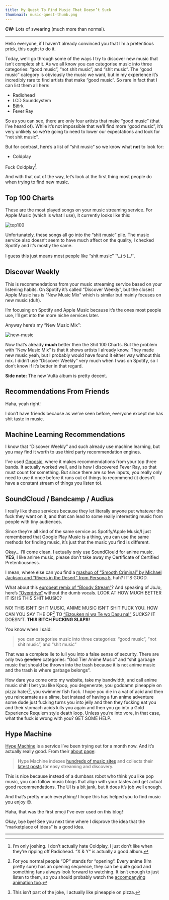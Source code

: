 ```yaml
---
title: My Quest To Find Music That Doesn’t Suck
thumbnail: music-quest-thumb.png
---
```


**CW:** Lots of swearing (much more than normal).

---

Hello everyone, if I haven’t already convinced you that I’m a pretentious prick, this ought to do it.

Today, we’ll go through some of the ways I try to discover new music that isn’t complete shit. As we all know you can categorise music into three categories: “good music”, “not shit music”, and “shit music”. The “good music” category is obviously the music we want, but in my experience it’s incredibly rare to find artists that make “good music”. So rare in fact that I can list them all here:

- Radiohead
- LCD Soundsystem
- Björk
- Fever Ray

So as you can see, there are only four artists that make “good music” (that I’ve heard of). While it’s not impossible that we’ll find more “good music”, it’s very unlikely so we’re going to need to lower our expectations and look for “not shit music”.

But for contrast, here’s a list of “shit music“ so we know what **not** to look for:

- Coldplay

Fuck Coldplay[^1].

And with that out of the way, let’s look at the first thing most people do when trying to find new music.

## Top 100 Charts

These are the most played songs on your music streaming service. For Apple Music (which is what I use), it currently looks like this:

![top100](https://cdn.halcyonnouveau.xyz/blog/img/top100.png)

Unfortunately, these songs all go into the “shit music” pile. The music service also doesn’t seem to have much affect on the quality, I checked Spotify and it’s mostly the same.

I guess this just means most people like “shit music” ¯\\\_(ツ)\_/¯.

## Discover Weekly

This is recommendations from your music streaming service based on your listening habits. On Spotify it’s called “Discover Weekly”, but the closest Apple Music has is “New Music Mix” which is similar but mainly focuses on new music (duh).

I’m focusing on Spotify and Apple Music because it’s the ones most people use, I’ll get into the more niche services later.

Anyway here’s my “New Music Mix”:

![new-music](https://cdn.halcyonnouveau.xyz/blog/img/new-music.png)

Now that’s already **much** better then the Shit 100 Charts. But the problem with “New Music Mix” is that it shows artists I already know. They made new music yeah, but I probably would have found it either way without this mix. I didn’t use “Discover Weekly” very much when I was on Spotify, so I don’t know if it’s better in that regard.

**Side note:** The new Vulta album is pretty decent.

## Recommendations From Friends

Haha, yeah right!

I don’t have friends because as we’ve seen before, everyone except me has shit taste in music.

## Machine Learning Recommendations

I know that “Discover Weekly” and such already use machine learning, but you may find it worth to use third party recommendation engines.

I’ve used [Gnoosic](http://www.gnoosic.com), where it makes recommendations from your top three bands. It actually worked well, and is how I discovered Fever Ray, so that must count for something. But since there are so few inputs, you really only need to use it once before it runs out of things to recommend (it doesn’t have a constant stream of things you listen to).

## SoundCloud / Bandcamp / Audius

I really like these services because they let literally anyone put whatever the fuck they want on it, and that can lead to some really interesting music from people with tiny audiences.

Since they’re all kind of the same service as Spotify/Apple Music/I just remembered that Google Play Music is a thing, you can use the same methods for finding music, it’s just that the music you find is different.

Okay… I’ll come clean. I actually only use SoundClould for anime music. **YES**, I like anime music, please don’t take away my Certificate of Certified Pretentiousness.

I mean, where else can you find a [mashup of “Smooth Criminal” by Michael Jackson and “Rivers in the Desert” from Persona 5](https://soundcloud.com/valdo-terry-642340776/smooth-criminals-in-the-desert), huh? IT’S GOOD.

What about this [eurobeat remix of “Bloody Stream”](https://soundcloud.com/user-198362352/bloody-stream-eurobeat-remix)? And speaking of JoJo, here’s [“Overdrive“](https://soundcloud.com/jammy-dodgem/jojos-bizarre-adventure-overdrive-instrumental) without the dumb vocals. LOOK AT HOW MUCH BETTER IT IS! IS THIS SHIT MUSIC?

NO! THIS ISN’T SHIT MUSIC, ANIME MUSIC ISN’T SHIT FUCK YOU. HOW CAN YOU SAY THE OP[^3] TO [“Eizouken ni wa Te wo Dasu na!”](https://soundcloud.com/the-real-erina-nakiri/01-easy-breezya) SUCKS? IT DOESN’T. **THIS BITCH FUCKING SLAPS!**

You know when I said:

> you can categorise music into three categories: “good music”, “not shit music”, and “shit music”

That was a complete lie to lull you into a false sense of security. There are only two ~~genders~~ categories: “God Tier Anime Music” and “shit garbage music that should be thrown into the trash because it is not anime music and the trash is where garbage belongs”.

How dare you come onto my website, take my bandwidth, and call anime music shit! I bet you like Kpop, you degenerate, you goddamn pineapple on pizza hater[^4], you swimmer fish fuck. I hope you die in a vat of acid and then you reincarnate as a slime, but instead of having a fun anime adventure some dude just fucking turns you into jelly and then they fucking eat you and their stomach acids kills you again and then you go into a Gold Experience Requiem style death loop. Unless you’re into vore, in that case, what the fuck is wrong with you? GET SOME HELP.

## Hype Machine

[Hype Machine](https://hypem.com) is a service I’ve been trying out for a month now. And it’s actually really good. From their [about page](https://hypem.com/about):

> Hype Machine indexes [hundreds of music sites](https://hypem.com/list) and collects their [latest posts](https://hypem.com/) for easy streaming and discovery.

This is nice because instead of a dumbass robot who think you like pop music, you can follow music blogs that align with your tastes and get actual good recommendations. The UI is a bit jank, but it does it’s job well enough.

And that’s pretty much everything! I hope this has helped you to find music you enjoy 😊.

Haha, that was the first emoji I’ve ever used on this blog!

Okay, bye bye! See you next time where I disprove the idea that the “marketplace of ideas” is a good idea.

---

[^1]: I’m only joshing. I don’t actually hate Coldplay, I just don’t like when they’re ripping off Radiohead[^2]. “X & Y“ is actually a good album.
[^2]: Haha, that was another joke. They don’t always rip off Radiohead. Just most of the time, so maybe I do hate Coldplay.
[^3]: For you normal people “OP“ stands for “opening“. Every anime (I‘m pretty sure) has an opening sequence, they can be quite good and something fans always look forward to watching. It isn‘t enough to just listen to them, so you should probably watch the [accompanying animation too](https://www.youtube.com/watch?v=8-91y7BJ8QA).
[^4]: This isn‘t part of the joke, I actually like pineapple on pizza.
